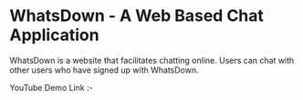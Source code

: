 # WhatsDown - A Web Based Chat Application

WhatsDown is a website that facilitates chatting online. Users can chat with other users who have signed up with WhatsDown.

YouTube Demo Link :- 
